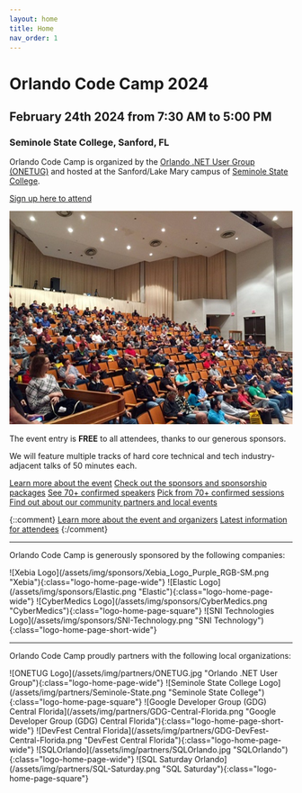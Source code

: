 ```yaml
---
layout: home
title: Home
nav_order: 1
---
```


# Orlando Code Camp 2024

## February 24th 2024 from 7:30 AM to 5:00 PM

### Seminole State College, Sanford, FL

<p />

Orlando Code Camp is organized by the [Orlando .NET User Group (ONETUG)](https://onetug.net)
and hosted at the Sanford/Lake Mary campus of [Seminole State College](https://www.seminolestate.edu/slm).

<p />

[Sign up here to attend](https://www.eventbrite.com/e/orlando-code-camp-2024-tickets-800584980227)

<p />

![Orlando CC Keynote](/assets/img/photos/occ-keynote.jpg "Orlando CC KeyNote")

<p />

The event entry is **FREE** to all attendees, thanks to our generous sponsors.

We will feature multiple tracks of hard core technical and tech industry-adjacent talks of 50 minutes each.

[Learn more about the event](/location)
[Check out the sponsors and sponsorship packages](/sponsors)
[See 70+ confirmed speakers](/speakers)
[Pick from 70+ confirmed sessions](/sessions)
[Find out about our community partners and local events](/partners)

{::comment}
[Learn more about the event and organizers](/about)
[Latest information for attendees](/attendees)
{:/comment}

---

Orlando Code Camp is generously sponsored by the following companies:

<span float="left">
  ![Xebia Logo](/assets/img/sponsors/Xebia_Logo_Purple_RGB-SM.png "Xebia"){:class="logo-home-page-wide"}
  ![Elastic Logo](/assets/img/sponsors/Elastic.png "Elastic"){:class="logo-home-page-wide"}
  ![CyberMedics Logo](/assets/img/sponsors/CyberMedics.png "CyberMedics"){:class="logo-home-page-square"}
  ![SNI Technologies Logo](/assets/img/sponsors/SNI-Technology.png "SNI Technology"){:class="logo-home-page-short-wide"}
</span>

---

Orlando Code Camp proudly partners with the following local organizations:

<span float="left">
  ![ONETUG Logo](/assets/img/partners/ONETUG.jpg "Orlando .NET User Group"){:class="logo-home-page-wide"}
  ![Seminole State College Logo](/assets/img/partners/Seminole-State.png "Seminole State College"){:class="logo-home-page-square"}
  ![Google Developer Group (GDG) Central Florida](/assets/img/partners/GDG-Central-Florida.png "Google Developer Group (GDG) Central Florida"){:class="logo-home-page-short-wide"}
  ![DevFest Central Florida](/assets/img/partners/GDG-DevFest-Central-Florida.png "DevFest Central Florida"){:class="logo-home-page-wide"}
  ![SQLOrlando](/assets/img/partners/SQLOrlando.jpg "SQLOrlando"){:class="logo-home-page-wide"}
  ![SQL Saturday Orlando](/assets/img/partners/SQL-Saturday.png "SQL Saturday"){:class="logo-home-page-square"}
</span>
